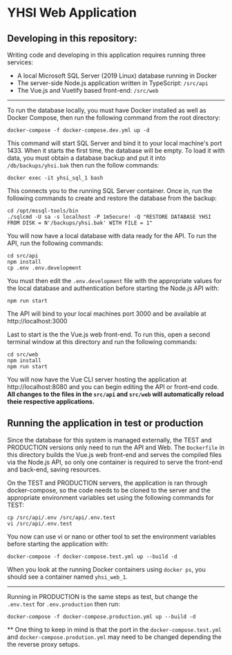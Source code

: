 # YHSI Web Application

## Developing in this repository:

Writing code and developing in this application requires running three services: 

 - A local Microsoft SQL Server (2019 Linux) database running in Docker
 - The server-side Node.js application written in TypeScript: `/src/api`
 - The Vue.js and Vuetify based front-end: `/src/web`

---

To run the database locally, you must have Docker installed as well as Docker Compose, then run the following command from the root directory:

```
docker-compose -f docker-compose.dev.yml up -d
```

This command will start SQL Server and bind it to your local machine's port 1433. When it starts the first time, the database will be empty. To load it with data, you must obtain a database backup and put it into `/db/backups/yhsi.bak` then run the follow commands:

```
docker exec -it yhsi_sql_1 bash
```

This connects you to the running SQL Server container. Once in, run the following commands to create and restore the database from the backup:

```
cd /opt/mssql-tools/bin
./sqlcmd -U sa -s localhost -P 1m5ecure! -Q "RESTORE DATABASE YHSI FROM DISK = N'/backups/yhsi.bak' WITH FILE = 1"
```

You will now have a local database with data ready for the API. To run the API, run the following commands:

```
cd src/api
npm install
cp .env .env.development
```

You must then edit the `.env.development` file with the appropriate values for the local database and authentication before starting the Node.js API with:

```
npm run start
```

The API will bind to your local machines port 3000 and be available at http://localhost:3000

Last to start is the the Vue.js web front-end. To run this, open a second terminal window at this directory and run the following commands:

```
cd src/web
npm install
npm run start
```

You will now have the Vue CLI server hosting the application at http://localhost:8080 and you can begin editing the API or front-end code. **All changes to the files in the `src/api` and `src/web` will automatically reload theie respective applications.**

## Running the application in test or production

Since the database for this system is managed externally, the TEST and PRODUCTION versions only need to run the API and Web. The `Dockerfile` in this directory builds the Vue.js web front-end and serves the compiled files via the Node.js API, so only one container is required to serve the front-end and back-end, saving resources. 

On the TEST and PRODUCTION servers, the application is ran through docker-compose, so the code needs to be cloned to the server and the appropriate environment variables set using the following commands for TEST:

```
cp /src/api/.env /src/api/.env.test
vi /src/api/.env.test
```

You now can use vi or nano or other tool to set the environment variables before starting the application with:

```
docker-compose -f docker-compose.test.yml up --build -d
```

When you look at the running Docker containers using `docker ps`, you should see a container named `yhsi_web_1`.

---

Running in PRODUCTION is the same steps as test, but change the `.env.test` for `.env.production` then run:

```
docker-compose -f docker-compose.production.yml up --build -d
```

** One thing to keep in mind is that the port in the `docker-compose.test.yml` and `docker-compose.prodution.yml` may need to be changed depending the the reverse proxy setups.
